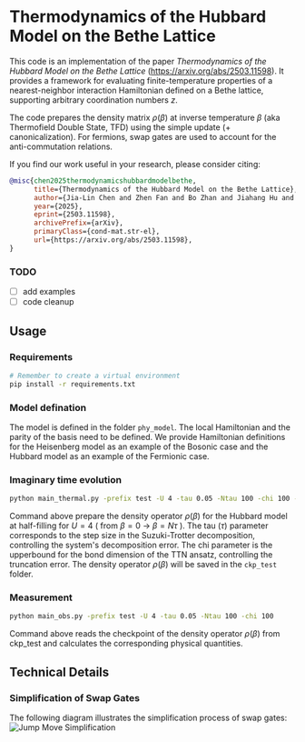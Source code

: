 
# Thermodynamics of the Hubbard Model on the Bethe Lattice

This code is an implementation of the paper *Thermodynamics of the Hubbard Model on the Bethe Lattice* (https://arxiv.org/abs/2503.11598). It provides a framework for evaluating finite-temperature properties of a nearest-neighbor interaction Hamiltonian defined on a Bethe lattice, supporting arbitrary coordination numbers $z$.

The code prepares the density matrix $\rho(\beta)$ at inverse temperature $\beta$ (aka Thermofield Double State, TFD) using the simple update (+ canonicalization). For fermions, swap gates are used to account for the anti-commutation relations.

If you find our work useful in your research, please consider citing:
```bib
@misc{chen2025thermodynamicshubbardmodelbethe,
      title={Thermodynamics of the Hubbard Model on the Bethe Lattice}, 
      author={Jia-Lin Chen and Zhen Fan and Bo Zhan and Jiahang Hu and Tong Liu and Junyi Ji and Kang Wang and Hai-Jun Liao and Tao Xiang},
      year={2025},
      eprint={2503.11598},
      archivePrefix={arXiv},
      primaryClass={cond-mat.str-el},
      url={https://arxiv.org/abs/2503.11598}, 
}
```

### TODO
- [ ] add examples
- [ ] code cleanup

## Usage
### Requirements
```bash
# Remember to create a virtual environment
pip install -r requirements.txt
```

### Model defination
The model is defined in the folder `phy_model`. The local Hamiltonian and the parity of the basis need to be defined. We provide Hamiltonian definitions for the Heisenberg model as an example of the Bosonic case and the Hubbard model as an example of the Fermionic case.

### Imaginary time evolution
```bash
python main_thermal.py -prefix test -U 4 -tau 0.05 -Ntau 100 -chi 100 -cuda 0
```
Command above prepare the density operator $\rho(\beta)$ for the Hubbard model at half-filling for $U=4$ ( from $\beta = 0$ $\rightarrow$ $\beta = N \tau$ ). The tau ($\tau$) parameter corresponds to the step size in the Suzuki-Trotter decomposition, controlling the system's decomposition error. The chi parameter is the upperbound for the bond dimension of the TTN ansatz, controlling the truncation error. The density operator $\rho(\beta)$ will be saved in the `ckp_test` folder.

### Measurement
```bash
python main_obs.py -prefix test -U 4 -tau 0.05 -Ntau 100 -chi 100
```
Command above reads the checkpoint of the density operator $\rho(\beta)$ from ckp_test and calculates the corresponding physical quantities.

## Technical Details

### Simplification of Swap Gates
The following diagram illustrates the simplification process of swap gates:  
![Jump Move Simplification](assets/jump-move-simplification.svg)